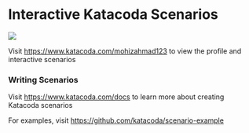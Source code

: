 # Interactive Katacoda Scenarios

[![](http://shields.katacoda.com/katacoda/mohizahmad123/count.svg)](https://www.katacoda.com/mohizahmad123 "Get your profile on Katacoda.com")

Visit https://www.katacoda.com/mohizahmad123 to view the profile and interactive scenarios

### Writing Scenarios
Visit https://www.katacoda.com/docs to learn more about creating Katacoda scenarios

For examples, visit https://github.com/katacoda/scenario-example
